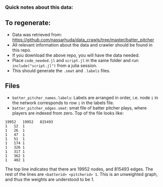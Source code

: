 ### Quick notes about this data:
## To regenerate:
- Data was retrieved from: https://github.com/nassarhuda/data_crawls/tree/master/batter_pitcher
- All relevant information about the data and crawler should be found in this repo.
- If you download the above repo, you will have the data needed.
- Place `code_needed.jl` and `script.jl` in the same folder and run `include("script.jl")` from a julia session.
- This should generate the `.smat` and `.labels` files.

## Files
- `batter_pitcher_names.labels`: Labels are arranged in order, i.e. node `i` in the network corresponds to row `i` in the labels file.
- `batter_pitcher_edges.smat`: smat file of batter pitcher plays, where players are indexed from zero. 
Top of the file looks like:
```
19952   19952   815493 
1	12	1
1	26	1
1	47	1
1	51	1
1	174	1
1	326	1
1	317	1
1	362	1
1	402	1

```
The top line indicates that there are 19952 nodes, and 815493 edges. The rest of the lines are `<batterid> <pitcherid> 1`. This is an unweighted graph, and thus the weights are understood to be 1.